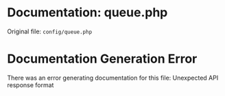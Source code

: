 # Documentation: queue.php

Original file: `config/queue.php`

# Documentation Generation Error

There was an error generating documentation for this file: Unexpected API response format